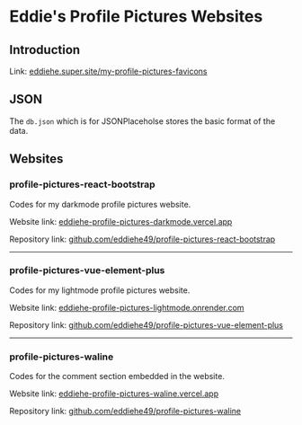 # Eddie's Profile Pictures Websites

## Introduction

Link: [eddiehe.super.site/my-profile-pictures-favicons](https://eddiehe.super.site/my-profile-pictures-favicons)

## JSON

The `db.json` which is for JSONPlaceholse stores the basic format of the data.

## Websites

### profile-pictures-react-bootstrap

Codes for my darkmode profile pictures website.

Website link: [eddiehe-profile-pictures-darkmode.vercel.app](https://eddiehe-profile-pictures-darkmode.vercel.app)

Repository link: [github.com/eddiehe49/profile-pictures-react-bootstrap](https://github.com/eddiehe49/profile-pictures-react-bootstrap)

---

### profile-pictures-vue-element-plus

Codes for my lightmode profile pictures website.

Website link: [eddiehe-profile-pictures-lightmode.onrender.com](https://eddiehe-profile-pictures-lightmode.onrender.com)

Repository link: [github.com/eddiehe49/profile-pictures-vue-element-plus](https://github.com/eddiehe49/profile-pictures-vue-element-plus)

---

### profile-pictures-waline

Codes for the comment section embedded in the website.

Website link: [eddiehe-profile-pictures-waline.vercel.app](https://eddiehe-profile-pictures-waline.vercel.app)

Repository link: [github.com/eddiehe49/profile-pictures-waline](https://github.com/eddiehe49/profile-pictures-waline)
